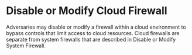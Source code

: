 # Disable or Modify Cloud Firewall

Adversaries may disable or modify a firewall within a cloud environment to bypass controls that limit access to cloud resources. Cloud firewalls are separate from system firewalls that are described in Disable or Modify System Firewall.
